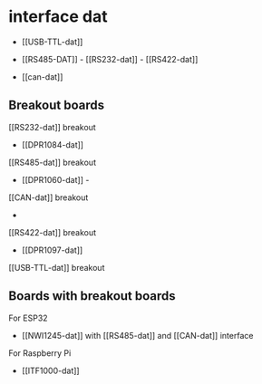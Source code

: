 
# interface dat 

- [[USB-TTL-dat]]
  
- [[RS485-DAT]] - [[RS232-dat]] - [[RS422-dat]]

- [[can-dat]]


## Breakout boards 

[[RS232-dat]] breakout

- [[DPR1084-dat]]

[[RS485-dat]] breakout

- [[DPR1060-dat]] - 

[[CAN-dat]] breakout

- 

[[RS422-dat]] breakout 

- [[DPR1097-dat]]

[[USB-TTL-dat]] breakout 



## Boards with breakout boards

For ESP32
- [[NWI1245-dat]] with [[RS485-dat]] and [[CAN-dat]] interface

For Raspberry Pi 
- [[ITF1000-dat]]


